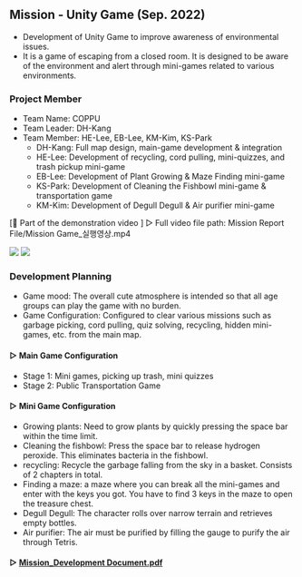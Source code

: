 ## Mission - Unity Game (Sep. 2022)

- Development of Unity Game to improve awareness of environmental issues.
- It is a game of escaping from a closed room. It is designed to be aware of the environment and alert through mini-games related to various environments.

### Project Member
- Team Name: COPPU
- Team Leader: DH-Kang
- Team Member: HE-Lee, EB-Lee, KM-Kim, KS-Park
  - DH-Kang: Full map design, main-game development & integration
  - HE-Lee: Development of recycling, cord pulling, mini-quizzes, and trash pickup mini-game
  - EB-Lee: Development of Plant Growing & Maze Finding mini-game
  - KS-Park: Development of Cleaning the Fishbowl mini-game & transportation game
  - KM-Kim: Development of Degull Degull & Air purifier mini-game
    
[🎥 Part of the demonstration video ]
▷ Full video file path: Mission Report File/Mission Game_실행영상.mp4

<img src="Mission Report File/MissionGame_-ezgif.com-video-to-gif-converter.gif">
<img src="Mission Report File/earthgameStart-ezgif.com-video-to-gif-converter.gif">


### Development Planning
- Game mood: The overall cute atmosphere is intended so that all age groups can play the game with no burden.
- Game Configuration: Configured to clear various missions such as garbage picking, cord pulling, quiz solving, recycling, hidden mini-games, etc. from the main map.

#### ▷ Main Game Configuration
- Stage 1: Mini games, picking up trash, mini quizzes
- Stage 2: Public Transportation Game
  
#### ▷ Mini Game Configuration
- Growing plants: Need to grow plants by quickly pressing the space bar within the time limit.
- Cleaning the fishbowl: Press the space bar to release hydrogen peroxide. This eliminates bacteria in the fishbowl.
- recycling: Recycle the garbage falling from the sky in a basket. Consists of 2 chapters in total.
- Finding a maze: a maze where you can break all the mini-games and enter with the keys you got. You have to find 3 keys in the maze to open the treasure chest.
- Degull Degull: The character rolls over narrow terrain and retrieves empty bottles.
- Air purifier: The air must be purified by filling the gauge to purify the air through Tetris.
  
#### ▷ [Mission_Development Document.pdf](https://github.com/heeyapro/Mission/blob/main/Mission%20Report%20File/(%EC%BD%94%EB%BF%8C)_Mission_%20%EA%B8%B0%ED%9A%8D%EC%84%9C(%EA%B0%9C%EB%B0%9C%EA%B3%84%ED%9A%8D%EC%84%9C).pdf)
